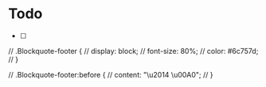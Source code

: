 # Todo

- [ ]

// .Blockquote-footer {
//   display: block;
//   font-size: 80%;
//   color: #6c757d;
// }

// .Blockquote-footer:before {
//   content: "\u2014 \u00A0";
// }
